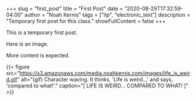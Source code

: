 +++
slug = "first_post"
title = "First Post"
date = "2020-08-29T17:32:59-04:00"
author = "Noah Kernis"
tags = ["itp", "electronic_text"]
description = "Temporary first post for this class."
showFullContent = false
+++

This is a temporary first post. 

Here is an image. 

More content is expected.

{{< figure src="https://s3.amazonaws.com/media.noahkernis.com/images/life_is_weird.gif" alt="(gif) Character waving. It thinks, 'Life is weird...' and says, 'compared to what!'." caption="[ LIFE IS WEIRD... COMPARED TO WHAT! ]" >}}